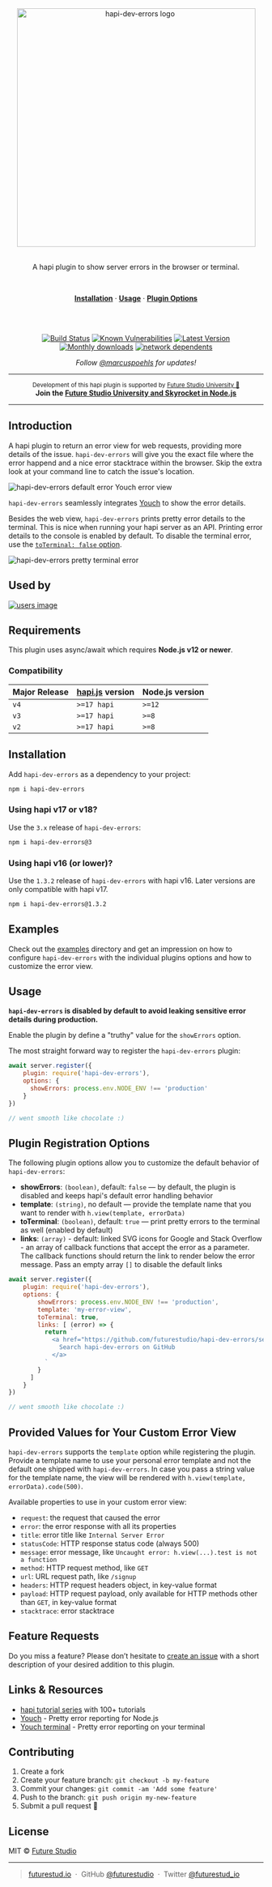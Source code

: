 <div align="center">
  <img width="471" style="max-width:100%;" src="https://github.com/futurestudio/hapi-dev-errors/blob/master/media/hapi-dev-errors.png?raw=true" alt="hapi-dev-errors logo">
  <br/>
  <br/>
  <p>
    A hapi plugin to show server errors in the browser or terminal.
  </p>
  <br/>
  <p>
    <a href="#installation"><strong>Installation</strong></a> ·
    <a href="#usage"><strong>Usage</strong></a> ·
    <a href="#plugin-registration-options"><strong>Plugin Options</strong></a>
  </p>
  <br/>
  <br/>
  <p>
    <a href="https://travis-ci.org/futurestudio/hapi-dev-errors"><img src="https://travis-ci.org/futurestudio/hapi-dev-errors.svg?branch=master" alt="Build Status" data-canonical-src="https://travis-ci.org/futurestudio/hapi-dev-errors.svg?branch=master" style="max-width:100%;"></a>
    <a href="https://snyk.io/test/github/futurestudio/hapi-dev-errors"><img src="https://snyk.io/test/github/futurestudio/hapi-dev-errors/badge.svg" alt="Known Vulnerabilities" data-canonical-src="https://snyk.io/test/github/futurestudio/hapi-dev-errors" style="max-width:100%;"></a>
    <a href="https://www.npmjs.com/package/hapi-dev-errors"><img src="https://img.shields.io/npm/v/hapi-dev-errors.svg" alt="Latest Version"></a>
    <a href="https://www.npmjs.com/package/hapi-dev-errors"><img src="https://img.shields.io/npm/dm/hapi-dev-errors.svg" alt="Monthly downloads"></a>
    <a href="https://dependents.info/futurestudio/hapi-dev-errors"><img src="https://dependents.info/futurestudio/hapi-dev-errors/badge" alt="network dependents" /></a>
  </p>
  <p>
    <em>Follow <a href="http://twitter.com/marcuspoehls">@marcuspoehls</a> for updates!</em>
  </p>
</div>

------

<p align="center"><sup>Development of this hapi plugin is supported by <a href="https://futurestud.io">Future Studio University 🚀</a></sup>
<br><b>
Join the <a href="https://futurestud.io/university">Future Studio University and Skyrocket in Node.js</a></b>
</p>

------


## Introduction
A hapi plugin to return an error view for web requests, providing more details of the issue. `hapi-dev-errors` will give you the exact file where the error happend and a nice error stacktrace within the browser. Skip the extra look at your command line to catch the issue's location.

![hapi-dev-errors default error Youch error view](media/hapi-dev-errors-default-youch-view.png)

`hapi-dev-errors` seamlessly integrates [Youch](https://github.com/poppinss/youch) to show the error details.

Besides the web view, `hapi-dev-errors` prints pretty error details to the terminal. This is nice when running your hapi server as an API. Printing error details to the console is enabled by default. To disable the terminal error, use the [`toTerminal: false` option](https://github.com/futurestudio/hapi-dev-errors#plugin-registration-options).

![hapi-dev-errors pretty terminal error](media/hapi-dev-errors-on-terminal.png)

## Used by

<a href="https://dependents.info/futurestudio/hapi-dev-errors">
  <img src="https://dependents.info/futurestudio/hapi-dev-errors/image" alt="users image" />
</a>

## Requirements
This plugin uses async/await which requires **Node.js v12 or newer**.


### Compatibility
| Major Release | [hapi.js](https://github.com/hapijs/hapi) version | Node.js version |
| --- | --- | --- |
| `v4` | `>=17 hapi` | `>=12` |
| `v3` | `>=17 hapi` | `>=8` |
| `v2` | `>=17 hapi` | `>=8` |


## Installation
Add `hapi-dev-errors` as a dependency to your project:

```bash
npm i hapi-dev-errors
```


### Using hapi v17 or v18?
Use the `3.x` release of `hapi-dev-errors`:

```bash
npm i hapi-dev-errors@3
```

### Using hapi v16 (or lower)?
Use the `1.3.2` release of `hapi-dev-errors` with hapi v16. Later versions are only compatible with hapi v17.

```bash
npm i hapi-dev-errors@1.3.2
```


## Examples
Check out the [examples](https://github.com/futurestudio/hapi-dev-errors/tree/master/examples) directory and get
an impression on how to configure `hapi-dev-errors` with the individual plugins options and how to customize the
error view.

## Usage
**`hapi-dev-errors` is disabled by default to avoid leaking sensitive error details during production.**

Enable the plugin by define a "truthy" value for the `showErrors` option.

The most straight forward way to register the `hapi-dev-errors` plugin:

```js
await server.register({
    plugin: require('hapi-dev-errors'),
    options: {
      showErrors: process.env.NODE_ENV !== 'production'
    }
})

// went smooth like chocolate :)
```


## Plugin Registration Options
The following plugin options allow you to customize the default behavior of `hapi-dev-errors`:

- **showErrors**: `(boolean)`, default: `false` — by default, the plugin is disabled and keeps hapi's default error handling behavior
- **template**: `(string)`, no default — provide the template name that you want to render with `h.view(template, errorData)`
- **toTerminal**: `(boolean)`, default: `true` — print pretty errors to the terminal as well (enabled by default)
- **links**: `(array)` - default: linked SVG icons for Google and Stack Overflow - an array of callback functions that accept the error as a parameter. The callback functions should return the link to render below the error message. Pass an empty array `[]` to disable the default links

```js
await server.register({
    plugin: require('hapi-dev-errors'),
    options: {
        showErrors: process.env.NODE_ENV !== 'production',
        template: 'my-error-view',
        toTerminal: true,
        links: [ (error) => {
          return `
            <a href="https://github.com/futurestudio/hapi-dev-errors/search?q=${error.message}">
              Search hapi-dev-errors on GitHub
            </a>
          `
        }
      ]
    }
})

// went smooth like chocolate :)
```


## Provided Values for Your Custom Error View
`hapi-dev-errors` supports the `template` option while registering the plugin. Provide a template name to
use your personal error template and not the default one shipped with `hapi-dev-errors`. In case you pass a string
value for the template name, the view will be rendered with `h.view(template, errorData).code(500)`.

Available properties to use in your custom error view:

- `request`: the request that caused the error
- `error`: the error response with all its properties
- `title`: error title like `Internal Server Error`
- `statusCode`: HTTP response status code (always 500)
- `message`: error message, like `Uncaught error: h.view(...).test is not a function`
- `method`: HTTP request method, like `GET`
- `url`: URL request path, like `/signup`
- `headers`: HTTP request headers object, in key-value format
- `payload`: HTTP request payload, only available for HTTP methods other than `GET`, in key-value format
- `stacktrace`: error stacktrace


## Feature Requests
Do you miss a feature? Please don’t hesitate to
[create an issue](https://github.com/futurestudio/hapi-dev-errors/issues) with a short description of your
desired addition to this plugin.


## Links & Resources

- [hapi tutorial series](https://futurestud.io/tutorials/hapi-get-your-server-up-and-running) with 100+ tutorials
- [Youch](https://github.com/poppinss/youch) - Pretty error reporting for Node.js
- [Youch terminal](https://github.com/poppinss/youch-terminal) - Pretty error reporting on your terminal


## Contributing

1.  Create a fork
2.  Create your feature branch: `git checkout -b my-feature`
3.  Commit your changes: `git commit -am 'Add some feature'`
4.  Push to the branch: `git push origin my-new-feature`
5.  Submit a pull request 🚀


## License

MIT © [Future Studio](https://futurestud.io)

---

> [futurestud.io](https://futurestud.io) &nbsp;&middot;&nbsp;
> GitHub [@futurestudio](https://github.com/futurestudio/) &nbsp;&middot;&nbsp;
> Twitter [@futurestud_io](https://twitter.com/futurestud_io)
